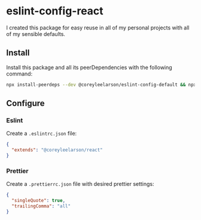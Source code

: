 # eslint-config-react

I created this package for easy reuse in all of my personal projects with all of my sensible defaults.

## Install

Install this package and all its peerDependencies with the following command:

```bash
npx install-peerdeps --dev @coreyleelarson/eslint-config-default && npx install-peerdeps --dev @coreyleelarson/eslint-config-react
```

## Configure

### Eslint
Create a `.eslintrc.json` file:

```json
{
  "extends": "@coreyleelarson/react"
}
```

### Prettier
Create a `.prettierrc.json` file with desired prettier settings:

```json
{
  "singleQuote": true,
  "trailingComma": "all"
}
```
